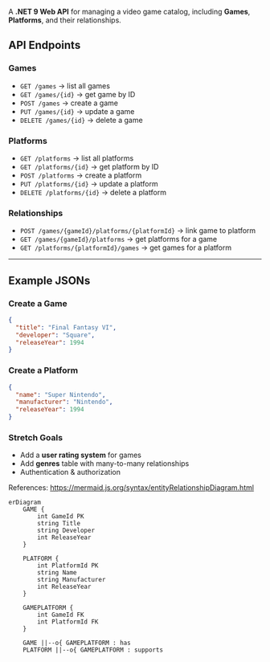 A **.NET 9 Web API** for managing a video game catalog, including **Games**, **Platforms**, and their relationships.  

## API Endpoints

### Games
- `GET /games` → list all games  
- `GET /games/{id}` → get game by ID  
- `POST /games` → create a game  
- `PUT /games/{id}` → update a game  
- `DELETE /games/{id}` → delete a game  

### Platforms
- `GET /platforms` → list all platforms  
- `GET /platforms/{id}` → get platform by ID  
- `POST /platforms` → create a platform  
- `PUT /platforms/{id}` → update a platform  
- `DELETE /platforms/{id}` → delete a platform  

### Relationships
- `POST /games/{gameId}/platforms/{platformId}` → link game to platform  
- `GET /games/{gameId}/platforms` → get platforms for a game  
- `GET /platforms/{platformId}/games` → get games for a platform  

---

## Example JSONs

### Create a Game
```json
{
  "title": "Final Fantasy VI",
  "developer": "Square",
  "releaseYear": 1994
}
```

### Create a Platform
```json
{
  "name": "Super Nintendo",
  "manufacturer": "Nintendo",
  "releaseYear": 1994
}
```

### Stretch Goals
- Add a **user rating system** for games  
- Add **genres** table with many-to-many relationships  
- Authentication & authorization  





References:
https://mermaid.js.org/syntax/entityRelationshipDiagram.html

```mermaid
erDiagram
    GAME {
        int GameId PK
        string Title
        string Developer
        int ReleaseYear
    }

    PLATFORM {
        int PlatformId PK
        string Name
        string Manufacturer
        int ReleaseYear
    }

    GAMEPLATFORM {
        int GameId FK
        int PlatformId FK
    }

    GAME ||--o{ GAMEPLATFORM : has
    PLATFORM ||--o{ GAMEPLATFORM : supports
```